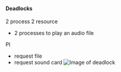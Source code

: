 #### Deadlocks

2 process
2 resource

- 2 processes to play an audio file

Pl
- request file 
- request sound card
![Image of deadlock](https://media.geeksforgeeks.org/wp-content/cdn-uploads/gq/2015/06/deadlock.png)
